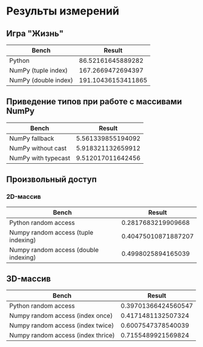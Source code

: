 # Результы измерений

## Игра "Жизнь"

| Bench                | Result             |
| -------------------- | ------------------ |
| Python               | 86.52161645889282  |
| NumPy (tuple index)  | 167.2669472694397  |
| NumPy (double index) | 191.10436153411865 |

## Приведение типов при работе с массивами NumPy

| Bench               | Result            |
| ------------------- | ----------------- |
| NumPy fallback      | 5.561339855194092 |
| NumPy without cast  | 5.918321132659912 |
| NumPy with typecast | 9.512017011642456 |

## Произвольный доступ

### 2D-массив

| Bench                                 | Result              |
| ------------------------------------- | ------------------- |
| Python random access                  | 0.2817683219909668  |
| Numpy random access (tuple indexing)  | 0.40475010871887207 |
| Numpy random access (double indexing) | 0.4998025894165039  |

## 3D-массив

| Bench                              | Result              |
| ---------------------------------- | ------------------- |
| Python random access               | 0.39701366424560547 |
| Numpy random access (index once)   | 0.4171481132507324  |
| Numpy random access (index twice)  | 0.6007547378540039  |
| Numpy random access (index thrice) | 0.7155489921569824  |

